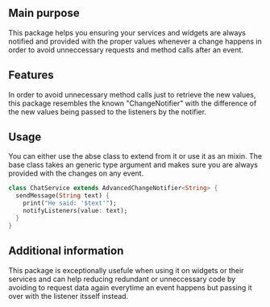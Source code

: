 <!-- 
This README describes the package. If you publish this package to pub.dev,
this README's contents appear on the landing page for your package.

For information about how to write a good package README, see the guide for
[writing package pages](https://dart.dev/guides/libraries/writing-package-pages). 

For general information about developing packages, see the Dart guide for
[creating packages](https://dart.dev/guides/libraries/create-library-packages)
and the Flutter guide for
[developing packages and plugins](https://flutter.dev/developing-packages). 
-->
## Main purpose

This package helps you ensuring your services and widgets are always notified and provided with the proper values whenever a change happens in order to avoid unneccessary requests and method calls after an event.


## Features

In order to avoid unnecessary method calls just to retrieve the new values, this package resembles the known "ChangeNotifier" with the difference of the new values being passed to the listeners by the notifier.


## Usage

You can either use the abse class to extend from it or use it as an mixin.
The base class takes an generic type argument and makes sure you are always provided with the changes on any event.
```dart
class ChatService extends AdvancedChangeNotifier<String> {
  sendMessage(String text) {
    print("He said: '$text'");
    notifyListeners(value: text);
  }
}
```

## Additional information

This package is exceptionally usefule when using it on widgets or their services and can help reducing redundant or unneccessary code by avoiding to request data again everytime an event happens but passing it over with the listener itsself instead.
